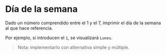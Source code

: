 # Día de la semana

Dado un número comprendido entre el 1 y el 7, imprimir el día de la semana al que hace referencia.

Por ejemplo, si introducen el `1`, se visualizará `Lunes`.

> Nota: implementarlo con alternativa simple y múltiple.